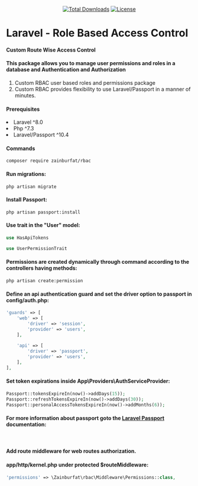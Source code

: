 <p align="center">
    <a href="https://packagist.org/packages/zainburfat/rbac"><img
            src="https://img.shields.io/badge/Downloads-demo-green" alt="Total Downloads"></a>
    <!--<a href="https://packagist.org/packages/zainburfat/rbac"><img src="https://img.shields.io/packagist/v/laravel/framework" alt="Latest Stable Version"></a> -->
    <a href="https://packagist.org/packages/zainburfat/rbac"><img
            src="https://img.shields.io/packagist/l/laravel/framework" alt="License"></a>
</h4>

<h1>Laravel - Role Based Access Control</h1>

<h4>Custom Route Wise Access Control</h4>
<h4>This package allows you to manage user permissions and roles in a database and Authentication and Authorization</h4>
<ol type="1">
    <li>Custom RBAC user based roles and permissions package</li>
    <li>Custom RBAC provides flexibility to use Laravel/Passport in a manner of minutes.</li>
</ol>

<h4>Prerequisites</h4>
<li>Laravel ^8.0</li>
<li>Php ^7.3</li>
<li>Laravel/Passport ^10.4</li>

<h4>Commands</h4>

```console
composer require zainburfat/rbac
```

<h4>Run migrations:</h4>

```console
php artisan migrate
```

<h4>Install Passport:</h4>

```console
php artisan passport:install
```

<h4>Use trait in the "User" model:</h4>

```php
use HasApiTokens

use UserPermissionTrait
```

<h4>Permissions are created dynamically through command according to the controllers having methods:</h4>

```console
php artisan create:permission
```

<h4>Define an api authentication guard and set the driver option to passport in config/auth.php:</h4>

```php
'guards' => [
    'web' => [
        'driver' => 'session',
        'provider' => 'users',
    ],
 
    'api' => [
        'driver' => 'passport',
        'provider' => 'users',
    ],
],
```

<h4>Set token expirations inside App\Providers\AuthServiceProvider:</h4>

```php
Passport::tokensExpireIn(now()->addDays(15));
Passport::refreshTokensExpireIn(now()->addDays(30));
Passport::personalAccessTokensExpireIn(now()->addMonths(6));
```

<h4>For more information about passport goto the <a href="https://laravel.com/docs/9.x/passport" target="_blank">Laravel Passport</a> documentation:</h4>

<br>
<h4>Add route middleware for web routes authorization.</h4>
<h4>app/http/kernel.php under protected $routeMiddleware:</h4>

```php
'permissions' => \Zainburfat\rbac\Middleware\Permissions::class,
```
